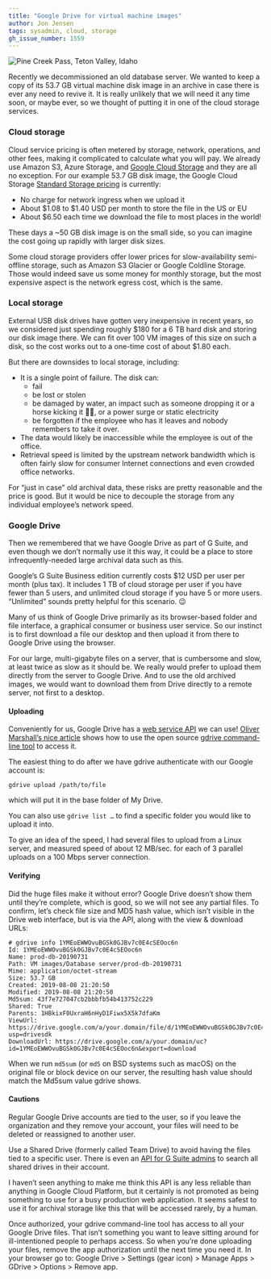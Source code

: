 ```yaml
---
title: "Google Drive for virtual machine images"
author: Jon Jensen
tags: sysadmin, cloud, storage
gh_issue_number: 1559
---
```


<img src="/blog/2019/09/30/google-drive-for-vm-images/20190704-143912-sm.jpg" alt="Pine Creek Pass, Teton Valley, Idaho" />

<!-- Photo by Jon Jensen -->

Recently we decommissioned an old database server. We wanted to keep a copy of its 53.7 GB virtual machine disk image in an archive in case there is ever any need to revive it. It is really unlikely that we will need it any time soon, or maybe ever, so we thought of putting it in one of the cloud storage services.

### Cloud storage

Cloud service pricing is often metered by storage, network, operations, and other fees, making it complicated to calculate what you will pay. We already use Amazon S3, Azure Storage, and [Google Cloud Storage](https://cloud.google.com/storage/) and they are all no exception. For our example 53.7 GB disk image, the Google Cloud Storage [Standard Storage pricing](https://cloud.google.com/storage/pricing) is currently:

* No charge for network ingress when we upload it
* About $1.08 to $1.40 USD per month to store the file in the US or EU
* About $6.50 each time we download the file to most places in the world!

These days a ~50 GB disk image is on the small side, so you can imagine the cost going up rapidly with larger disk sizes.

Some cloud storage providers offer lower prices for slow-availability semi-offline storage, such as Amazon S3 Glacier or Google Coldline Storage. Those would indeed save us some money for monthly storage, but the most expensive aspect is the network egress cost, which is the same.

### Local storage

External USB disk drives have gotten very inexpensive in recent years, so we considered just spending roughly $180 for a 6 TB hard disk and storing our disk image there. We can fit over 100 VM images of this size on such a disk, so the cost works out to a one-time cost of about $1.80 each.

But there are downsides to local storage, including:

* It is a single point of failure. The disk can:
  * fail
  * be lost or stolen
  * be damaged by water, an impact such as someone dropping it or a horse kicking it 🐴😀, or a power surge or static electricity
  * be forgotten if the employee who has it leaves and nobody remembers to take it over.
* The data would likely be inaccessible while the employee is out of the office.
* Retrieval speed is limited by the upstream network bandwidth which is often fairly slow for consumer Internet connections and even crowded office networks.

For “just in case” old archival data, these risks are pretty reasonable and the price is good. But it would be nice to decouple the storage from any individual employee’s network speed.

### Google Drive

Then we remembered that we have Google Drive as part of G Suite, and even though we don’t normally use it this way, it could be a place to store infrequently-needed large archival data such as this.

Google’s G Suite Business edition currently costs $12 USD per user per month (plus tax). It includes 1 TB of cloud storage per user if you have fewer than 5 users, and unlimited cloud storage if you have 5 or more users. “Unlimited” sounds pretty helpful for this scenario. 😉

Many of us think of Google Drive primarily as its browser-based folder and file interface, a graphical consumer or business user service. So our instinct is to first download a file our desktop and then upload it from there to Google Drive using the browser.

For our large, multi-gigabyte files on a server, that is cumbersome and slow, at least twice as slow as it should be. We really would prefer to upload them directly from the server to Google Drive. And to use the old archived images, we would want to download them from Drive directly to a remote server, not first to a desktop.

#### Uploading

Conveniently for us, Google Drive has a [web service API](https://developers.google.com/drive/) we can use! [Oliver Marshall’s nice article](http://olivermarshall.net/how-to-upload-a-file-to-google-drive-from-the-command-line/) shows how to use the open source [gdrive command-line tool](https://github.com/gdrive-org/gdrive) to access it.

The easiest thing to do after we have gdrive authenticate with our Google account is:

```
gdrive upload /path/to/file
```

which will put it in the base folder of My Drive.

You can also use `gdrive list …` to find a specific folder you would like to upload it into.

To give an idea of the speed, I had several files to upload from a Linux server, and measured speed of about 12 MB/sec. for each of 3 parallel uploads on a 100 Mbps server connection.

#### Verifying

Did the huge files make it without error? Google Drive doesn’t show them until they’re complete, which is good, so we will not see any partial files. To confirm, let’s check file size and MD5 hash value, which isn’t visible in the Drive web interface, but is via the API, along with the view & download URLs:

```
# gdrive info 1YMEoEWWOvuBGSk0GJBv7c0E4cSEOoc6n
Id: 1YMEoEWWOvuBGSk0GJBv7c0E4cSEOoc6n
Name: prod-db-20190731
Path: VM images/Database server/prod-db-20190731
Mime: application/octet-stream
Size: 53.7 GB
Created: 2019-08-08 21:20:50
Modified: 2019-08-08 21:20:50
Md5sum: 43f7e727047cb2bbbfb54b413752c229
Shared: True
Parents: 1HBkixF0UxraH6nHyD1Fiwx5X5k7dfaKm
ViewUrl: https://drive.google.com/a/your.domain/file/d/1YMEoEWWOvuBGSk0GJBv7c0E4cSEOoc6n/view?usp=drivesdk
DownloadUrl: https://drive.google.com/a/your.domain/uc?id=1YMEoEWWOvuBGSk0GJBv7c0E4cSEOoc6n&export=download
```

When we run `md5sum` (or `md5` on BSD systems such as macOS) on the original file or block device on our server, the resulting hash value should match the Md5sum value gdrive shows.

#### Cautions

Regular Google Drive accounts are tied to the user, so if you leave the organization and they remove your account, your files will need to be deleted or reassigned to another user.

Use a Shared Drive (formerly called Team Drive) to avoid having the files tied to a specific user. There is even an [API for G Suite admins](https://developers.google.com/drive/api/v3/search-shareddrives) to search all shared drives in their account.

I haven’t seen anything to make me think this API is any less reliable than anything in Google Cloud Platform, but it certainly is not promoted as being something to use for a busy production web application. It seems safest to use it for archival storage like this that will be accessed rarely, by a human.

Once authorized, your gdrive command-line tool has access to all your Google Drive files. That isn’t something you want to leave sitting around for ill-intentioned people to perhaps access. So when you’re done uploading your files, remove the app authorization until the next time you need it. In your browser go to: Google&nbsp;Drive > Settings (gear&nbsp;icon) > Manage&nbsp;Apps > GDrive > Options > Remove&nbsp;app.
